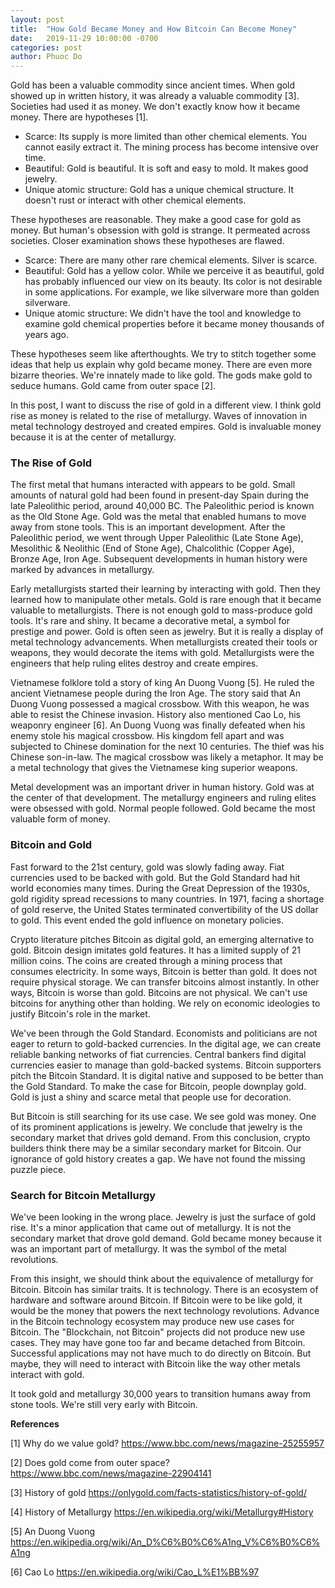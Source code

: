 ```yaml
---
layout: post
title:  "How Gold Became Money and How Bitcoin Can Become Money"
date:   2019-11-29 10:00:00 -0700
categories: post
author: Phuoc Do
---
```


Gold has been a valuable commodity since ancient times. When gold showed up in written history, it was already a valuable commodity [3]. Societies had used it as money. We don't exactly know how it became money. There are hypotheses [1].

- Scarce: Its supply is more limited than other chemical elements. You cannot easily extract it. The mining process has become intensive over time.
- Beautiful: Gold is beautiful. It is soft and easy to mold. It makes good jewelry.
- Unique atomic structure: Gold has a unique chemical structure. It doesn't rust or interact with other chemical elements.

These hypotheses are reasonable. They make a good case for gold as money. But human's obsession with gold is strange. It permeated across societies. Closer examination shows these hypotheses are flawed.

- Scarce: There are many other rare chemical elements. Silver is scarce.
- Beautiful: Gold has a yellow color. While we perceive it as beautiful, gold has probably influenced our view on its beauty. Its color is not desirable in some applications. For example, we like silverware more than golden silverware.
- Unique atomic structure: We didn't have the tool and knowledge to examine gold chemical properties before it became money thousands of years ago.

These hypotheses seem like afterthoughts. We try to stitch together some ideas that help us explain why gold became money. There are even more bizarre theories. We're innately made to like gold. The gods make gold to seduce humans. Gold came from outer space [2].

In this post, I want to discuss the rise of gold in a different view. I think gold rise as money is related to the rise of metallurgy. Waves of innovation in metal technology destroyed and created empires. Gold is invaluable money because it is at the center of metallurgy.

### The Rise of Gold

The first metal that humans interacted with appears to be gold. Small amounts of natural gold had been found in present-day Spain during the late Paleolithic period, around 40,000 BC. The Paleolithic period is known as the Old Stone Age. Gold was the metal that enabled humans to move away from stone tools. This is an important development. After the Paleolithic period, we went through Upper Paleolithic (Late Stone Age), Mesolithic & Neolithic (End of Stone Age), Chalcolithic (Copper Age), Bronze Age, Iron Age. Subsequent developments in human history were marked by advances in metallurgy.

Early metallurgists started their learning by interacting with gold. Then they learned how to manipulate other metals. Gold is rare enough that it became valuable to metallurgists. There is not enough gold to mass-produce gold tools. It's rare and shiny. It became a decorative metal, a symbol for prestige and power. Gold is often seen as jewelry. But it is really a display of metal technology advancements. When metallurgists created their tools or weapons, they would decorate the items with gold. Metallurgists were the engineers that help ruling elites destroy and create empires.

Vietnamese folklore told a story of king An Duong Vuong [5]. He ruled the ancient Vietnamese people during the Iron Age. The story said that An Duong Vuong possessed a magical crossbow. With this weapon, he was able to resist the Chinese invasion. History also mentioned Cao Lo, his weaponry engineer [6]. An Duong Vuong was finally defeated when his enemy stole his magical crossbow. His kingdom fell apart and was subjected to Chinese domination for the next 10 centuries. The thief was his Chinese son-in-law. The magical crossbow was likely a metaphor. It may be a metal technology that gives the Vietnamese king superior weapons.

Metal development was an important driver in human history. Gold was at the center of that development. The metallurgy engineers and ruling elites were obsessed with gold. Normal people followed. Gold became the most valuable form of money.

### Bitcoin and Gold

Fast forward to the 21st century, gold was slowly fading away. Fiat currencies used to be backed with gold. But the Gold Standard had hit world economies many times. During the Great Depression of the 1930s, gold rigidity spread recessions to many countries. In 1971, facing a shortage of gold reserve, the United States terminated convertibility of the US dollar to gold. This event ended the gold influence on monetary policies.

Crypto literature pitches Bitcoin as digital gold, an emerging alternative to gold. Bitcoin design imitates gold features. It has a limited supply of 21 million coins. The coins are created through a mining process that consumes electricity. In some ways, Bitcoin is better than gold. It does not require physical storage. We can transfer bitcoins almost instantly. In other ways, Bitcoin is worse than gold. Bitcoins are not physical. We can't use bitcoins for anything other than holding. We rely on economic ideologies to justify Bitcoin's role in the market. 

We've been through the Gold Standard. Economists and politicians are not eager to return to gold-backed currencies. In the digital age, we can create reliable banking networks of fiat currencies. Central bankers find digital currencies easier to manage than gold-backed systems. Bitcoin supporters pitch the Bitcoin Standard. It is digital native and supposed to be better than the Gold Standard. To make the case for Bitcoin, people downplay gold. Gold is just a shiny and scarce metal that people use for decoration.

But Bitcoin is still searching for its use case. We see gold was money. One of its prominent applications is jewelry. We conclude that jewelry is the secondary market that drives gold demand. From this conclusion, crypto builders think there may be a similar secondary market for Bitcoin. Our ignorance of gold history creates a gap. We have not found the missing puzzle piece.

### Search for Bitcoin Metallurgy

We've been looking in the wrong place. Jewelry is just the surface of gold rise. It's a minor application that came out of metallurgy. It is not the secondary market that drove gold demand. Gold became money because it was an important part of metallurgy. It was the symbol of the metal revolutions.

From this insight, we should think about the equivalence of metallurgy for Bitcoin. Bitcoin has similar traits. It is technology. There is an ecosystem of hardware and software around Bitcoin. If Bitcoin were to be like gold, it would be the money that powers the next technology revolutions. Advance in the Bitcoin technology ecosystem may produce new use cases for Bitcoin. The "Blockchain, not Bitcoin" projects did not produce new use cases. They may have gone too far and became detached from Bitcoin. Successful applications may not have much to do directly on Bitcoin. But maybe, they will need to interact with Bitcoin like the way other metals interact with gold.

It took gold and metallurgy 30,000 years to transition humans away from stone tools. We're still very early with Bitcoin.

**References**

[1] Why do we value gold?
https://www.bbc.com/news/magazine-25255957

[2] Does gold come from outer space?
https://www.bbc.com/news/magazine-22904141

[3] History of gold
https://onlygold.com/facts-statistics/history-of-gold/

[4] History of Metallurgy
https://en.wikipedia.org/wiki/Metallurgy#History

[5] An Duong Vuong
https://en.wikipedia.org/wiki/An_D%C6%B0%C6%A1ng_V%C6%B0%C6%A1ng

[6] Cao Lo
https://en.wikipedia.org/wiki/Cao_L%E1%BB%97